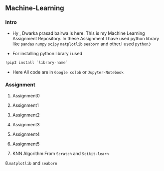 ## Machine-Learning


### Intro
       
 -  Hy , Dwarka prasad bairwa is here. This is my Machine Learning Assignment Repository. In these Assignment I have used  python library like `pandas` `numpy` `scipy` `matplotlib` `seaborn` and other.I used `python3`
   
  - For installing python library i used 
  ```python
  !pip3 install `library-name`
  ```
- Here All code are in `Google colob` or `Jupyter-Notebook`


### Assignment

   1. Assignment0

   2. Assignment1

   3. Assignment2

   4. Assignment3
   
   5. Assignment4
   
   6. Assignment5
   
   7. KNN Algorithm From `Scratch` and `Scikit-learn`
   
   8.`matplotlib` and `seaborn`





